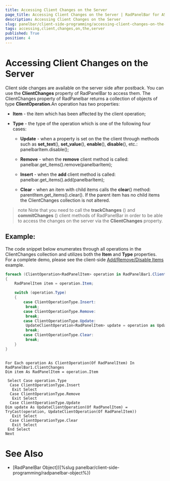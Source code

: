 ```yaml
---
title: Accessing Client Changes on the Server
page_title: Accessing Client Changes on the Server | RadPanelBar for ASP.NET AJAX Documentation
description: Accessing Client Changes on the Server
slug: panelbar/client-side-programming/accessing-client-changes-on-the-server
tags: accessing,client,changes,on,the,server
published: True
position: 4
---
```


# Accessing Client Changes on the Server





Client side changes are available on the server side after postback. You can use the **ClientChanges** property of RadPanelBar to access them. The ClientChanges property of RadPanelbar returns a collection of objects of type **ClientOperation**.An operation has two properties:

* **Item** - the item which has been affected by the client operation;

* **Type** - the type of the operation which is one of the following four cases:

	* **Update** - when a property is set on the the client through methods such as **set_text**(), **set_value**(), **enable**(), **disable**(), etc.: panelbarItem.disable();

	* **Remove** - when the **remove** client method is called: panelbar.get_items().remove(panelbarItem);

	* **Insert** - when the **add** client method is called: panelbar.get_items().add(panelbarItem);

	* **Clear** - when an item with child items calls the **clear**() method: parentItem.get_items().clear(). If the parent item has no child items the ClientChanges collection is not altered.

>note Note that you need to call the **trackChanges** () and **commitChanges** () client methods of RadPanelBar in order to be able to access the changes on the server via the **ClientChanges** property.
>


## Example:

The code snippet below enumerates through all operations in the ClientChanges collection and utilizes both the **Item** and **Type** properties. For a complete demo, please see the client-side [Add/Remove/Disable Items](https://demos.telerik.com/aspnet-ajax/Panelbar/Examples/ClientSide/ClientSideAPI/DefaultCS.aspx) example.



````C#
foreach (ClientOperation<RadPanelItem> operation in RadPanelBar1.ClientChanges)
{
	RadPanelItem item = operation.Item;

	switch (operation.Type)
	{
		case ClientOperationType.Insert:
		 break;
		case ClientOperationType.Remove:
		 break;
		case ClientOperationType.Update:
		 UpdateClientOperation<RadPanelItem> update = operation as UpdateClientOperation<RadPanelItem>;
		 break;
		case ClientOperationType.Clear:
		 break;
	} 
}
	
````
````VB
For Each operation As ClientOperation(Of RadPanelItem) In RadPanelBar1.ClientChanges
Dim item As RadPanelItem = operation.Item

 Select Case operation.Type
  Case ClientOperationType.Insert
   Exit Select
  Case ClientOperationType.Remove
   Exit Select
  Case ClientOperationType.Update
Dim update As UpdateClientOperation(Of RadPanelItem) = TryCast(operation, UpdateClientOperation(Of RadPanelItem))
   Exit Select
  Case ClientOperationType.Clear
   Exit Select
 End Select
Next
````


# See Also

 * [RadPanelBar Object]({%slug panelbar/client-side-programming/radpanelbar-object%})

